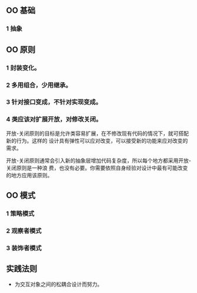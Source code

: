 ## OO 基础

### 1 抽象

## OO 原则

### 1 封装变化。

### 2 多用组合，少用继承。

### 3 针对接口变成，不针对实现变成。

### 4 类应该对扩展开放，对修改关闭。

开放-关闭原则的目标是允许类容易扩展，在不修改现有代码的情况下，就可搭配新的行为。这样的
设计具有弹性可以应对改变，可以接受新的功能来应对改变的需求。

开放-关闭原则通常会引入新的抽象层增加代码复杂度，所以每个地方都采用开放-关闭原则是一种浪
费，也没有必要。你需要依照自身经验对设计中最有可能改变的地方应用该原则。

## OO 模式

### 1 策略模式

### 2 观察者模式

### 3 装饰者模式

## 实践法则

- 为交互对象之间的松耦合设计而努力。
